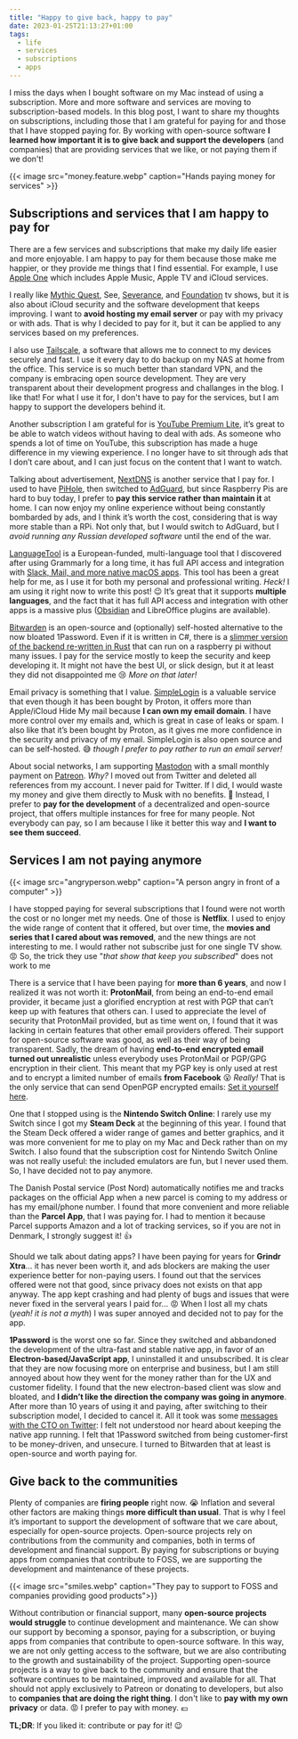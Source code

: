 ```yaml
---
title: "Happy to give back, happy to pay"
date: 2023-01-25T21:13:27+01:00
tags:
  - life
  - services
  - subscriptions
  - apps
---
```

I miss the days when I bought software on my Mac instead of using a
subscription. More and more software and services are moving to
subscription-based models. In this blog post, I want to share my thoughts on
subscriptions, including those that I am grateful for paying for and those that
I have stopped paying for. By working with open-source software **I learned how
important it is to give back and support the developers** (and companies) that
are providing services that we like, or not paying them if we don't!

<!--more-->

{{< image src="money.feature.webp" caption="Hands paying money for services" >}}

## Subscriptions and services that I am happy to pay for

There are a few services and subscriptions that make my daily life easier and
more enjoyable. I am happy to pay for them because those make me happier, or
they provide me things that I find essential.  For example, I use
[Apple One](https://www.apple.com/apple-one/) which includes Apple Music,
Apple TV and iCloud services.

I really like [Mythic Quest](https://tv.apple.com/us/show/mythic-quest/umc.cmc.1nfdfd5zlk05fo1bwwetzldy3),
See, [Severance](https://tv.apple.com/dk/show/severance/umc.cmc.1srk2goyh2q2zdxcx605w8vtx),
and [Foundation](https://tv.apple.com/dk/show/foundation/umc.cmc.5983fipzqbicvrve6jdfep4x3)
tv shows, but it is also about iCloud security and the software development that
keeps improving. I want to **avoid hosting my email server** or pay with my
privacy or with ads. That is why I decided to pay for it, but it can be applied
to any services based on my preferences.

I also use [Tailscale](https://tailscale.com), a software that allows me to
connect to my devices securely and fast. I use it every day to do backup on my
NAS at home from the office. This service is so much better than standard VPN,
and the company is embracing open source development. They are very transparent
about their development progress and challanges in the blog. I like that! For
what I use it for, I don't have to pay for the services, but I am happy to
support the developers behind it.

Another subscription I am grateful for is [YouTube Premium Lite](https://www.youtube.com/premiumlite),
it’s great to be able to watch videos without having to deal with ads. As
someone who spends a lot of time on YouTube, this subscription has made a huge
difference in my viewing experience. I no longer have to sit through ads that I
don’t care about, and I can just focus on the content that I want to watch.

Talking about advertisement, [NextDNS](https://nextdns.io) is another service
that I pay for. I used to have [PiHole](https://pi-hole.net), then switched to
[AdGuard](https://github.com/AdguardTeam/AdGuardHome), but since Raspberry Pis
are hard to buy today, I prefer to **pay this service rather than maintain it**
at home. I can now enjoy my online experience without being constantly bombarded
by ads, and I think it’s worth the cost, considering that is way more stable
than a RPi. Not only that, but I would switch to AdGuard, but I _avoid running
any Russian developed software_ until the end of the war.

[LanguageTool](http://languagetool.org/) is a European-funded, multi-language
tool that I discovered after using Grammarly for a long time, it has full API
access and integration with
[Slack, Mail, and more native macOS apps](https://languagetool.org/mac-desktop).
This tool has been a great help for me, as I use it for both my personal and
professional writing. _Heck!_ I am using it right now to write this post! :wink:
It’s great that it supports **multiple languages**, and the fact that it has full
API access and integration with other apps is a massive plus
([Obsidian](https://languagetool.org/insights/post/product-obsidian/) and
LibreOffice plugins are available).

[Bitwarden](https://bitwarden.com) is an open-source and (optionally)
self-hosted alternative to the now bloated 1Password. Even if it is written in
C#, there is a
[slimmer version of the backend re-written in Rust](https://github.com/dani-garcia/vaultwarden)
that can run on a raspberry pi without many issues. I pay for the service mostly
to keep the security and keep developing it. It might not have the best UI, or
slick design, but it at least they did not disappointed me :cry:
_More on that later!_

Email privacy is something that I value. [SimpleLogin](http://simplelogin.io/)
is a valuable service that even though it has been bought by Proton, it offers
more than Apple/iCloud Hide My mail because **I can own my email domain**. I
have more control over my emails and, which is great in case of leaks or spam.
I also like that it’s been bought by Proton, as it gives me more confidence in
the security and privacy of my email. SimpleLogin is also open source and can
be self-hosted. :sweat_smile: _though I prefer to pay rather to
run an email server!_

About social networks, I am supporting [Mastodon](http://joinmastodon.org/) with
a small monthly payment on [Patreon](https://joinmastodon.org/sponsors). _Why?_
I moved out from Twitter and deleted all references from my account. I never
paid for Twitter. If I did, I would waste my money and give them directly to
Musk with no benefits. :fu:  Instead, I prefer to **pay for the development** of
a decentralized and open-source project, that offers multiple instances for free
for many people. Not everybody can pay, so I am because I like it better this
way and **I want to see them succeed**.

## Services I am not paying anymore

{{< image src="angryperson.webp" caption="A person angry in front of a computer" >}}

I have stopped paying for several subscriptions that I found were not worth the
cost or no longer met my needs.  One of those is **Netflix**. I used to enjoy
the wide range of content that it offered, but over time, the **movies and
series that I cared about was removed**, and the new things are not interesting
to me. I would rather not subscribe just for one single TV show. :rage: So, the
trick they use "_that show that keep you subscribed_" does not work to me

There is a service that I have been paying for **more than 6 years**, and now I
realized it was not worth it: **ProtonMail**, from being an end-to-end email
provider, it became just a glorified encryption at rest with PGP that can’t keep
up with features that others can. I used to appreciate the level of security
that ProtonMail provided, but as time went on, I found that it was lacking in
certain features that other email providers offered. Their support for
open-source software was good, as well as their way of being transparent.
Sadly, the dream of having **end-to-end encrypted email turned out unrealistic**
unless everybody uses ProtonMail or PGP/GPG encryption in their client. This
meant that my PGP key is only used at rest and to encrypt a limited number of
emails **from Facebook** :open_mouth: _Really!_ That is the only service that
can send OpenPGP encrypted emails: [Set it yourself
here](https://www.facebook.com/settings?tab=security).

One that I stopped using is the **Nintendo Switch Online**: I rarely use my
Switch since I got my **Steam Deck** at the beginning of this year. I found that
the Steam Deck offered a wider range of games and better graphics, and it was
more convenient for me to play on my Mac and Deck rather than on my Switch. I
also found that the subscription cost for Nintendo Switch Online was not really
useful: the included emulators are fun, but I never used them. So, I have
decided not to pay anymore.

The Danish Postal service (Post Nord) automatically notifies me and tracks
packages on the official App when a new parcel is coming to my address or has my
email/phone number. I found that more convenient and more reliable than the
**Parcel App**, that I was paying for. I had to mention it because Parcel
supports Amazon and a lot of tracking services, so if you are not in Denmark, I
strongly suggest it! :thumbsup:

Should we talk about dating apps? I have been paying for years for **Grindr
Xtra**...  it has never been worth it, and ads blockers are making the user
experience better for non-paying users. I found out that the services offered
were not that good, since privacy does not exists on that app anyway. The app
kept crashing and had plenty of bugs and issues that were never fixed in the
serveral years I paid for... :rage: When I lost all my chats (_yeah! it is not a
myth_) I was super annoyed and decided not to pay for the app.

**1Password** is the worst one so far. Since they switched and abbandoned the
development of the ultra-fast and stable native app, in favor of an
**Electron-based/JavaScript app**, I uninstalled it and unsubscribed.  It is
clear that they are now focusing more on enterprise and business, but I am still
annoyed about how they went for the money rather than for the UX and customer
fidelity. I found that the new electron-based client was slow and bloated, and
**I didn’t like the direction the company was going in anymore**. After more
than 10 years of using it and paying, after switching to their subscription
model, I decided to cancel it. All it took was some [messages with the CTO on
Twitter](https://nitter.net/koalalorenzo/status/1522978667445501952#m): I felt
not understood nor heard about keeping the native app running. I felt that
1Password switched from being customer-first to be money-driven, and unsecure. I
turned to Bitwarden that at least is open-source and worth paying for.

## Give back to the communities
Plenty of companies are **firing people** right now. :sob: Inflation and several
other factors are making things **more difficult than usual**. That is why I
feel it’s important to support the development of software that we care about,
especially for open-source projects. Open-source projects rely on contributions
from the community and companies, both in terms of development and financial
support. By paying for subscriptions or buying apps from companies that
contribute to FOSS, we are supporting the development and maintenance of these
projects.

{{< image src="smiles.webp" caption="They pay to support to FOSS and companies providing good products">}}

Without contribution or financial support, many **open-source projects would
struggle** to continue development and maintenance. We can show our support by
becoming a sponsor, paying for a subscription, or buying apps from companies
that contribute to open-source software. In this way, we are not only getting
access to the software, but we are also contributing to the growth and
sustainability of the project. Supporting open-source projects is a way to give
back to the community and ensure that the software continues to be maintained,
improved and available for all. That should not apply exclusively to Patreon or
donating to developers, but also to **companies that are doing the right
thing**. I don't like to **pay with my own privacy** or data. :rage: I prefer to
pay with money. :euro:

**TL;DR**: If you liked it: contribute or pay for it! :wink:

